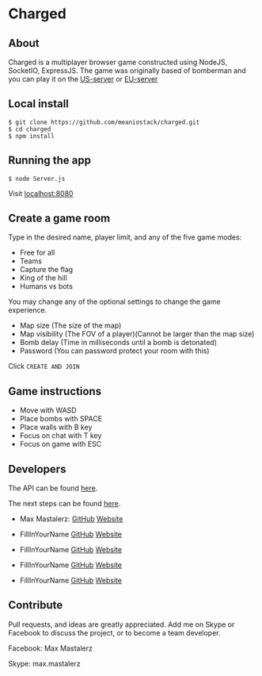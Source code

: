 # Charged

## About

Charged is a multiplayer browser game constructed using NodeJS, SocketIO, ExpressJS. The game was originally based of bomberman and you can play it on the [US-server](http://us-charged.herokuapp.com/) or [EU-server](http://eu-charged.herokuapp.com/)

## Local install

```
$ git clone https://github.com/meaniostack/charged.git
$ cd charged
$ npm install
```

## Running the app

```
$ node Server.js
```

Visit [localhost:8080](http://localhost:8080)

## Create a game room

Type in the desired name, player limit, and any of the five game modes:

- Free for all
- Teams
- Capture the flag
- King of the hill
- Humans vs bots

You may change any of the optional settings to change the game experience.

- Map size (The size of the map)
- Map visibility (The FOV of a player)(Cannot be larger than the map size)
- Bomb delay (Time in milliseconds until a bomb is detonated)
- Password (You can password protect your room with this)

Click `CREATE AND JOIN`

## Game instructions

- Move with WASD
- Place bombs with SPACE
- Place walls with B key
- Focus on chat with T key
- Focus on game with ESC


## Developers

The API can be found [here](https://github.com/meaniostack/charged/blob/master/api.md).

The next steps can be found [here](https://github.com/meaniostack/charged/blob/master/todo.md).

- Max Mastalerz: [GitHub](https://github.com/meaniostack/) [Website](http://maxmastalerz.com/)

- FillInYourName [GitHub](https://github.com/username/) [Website](http://example.com/)

- FillInYourName [GitHub](https://github.com/username/) [Website](http://example.com/)

- FillInYourName [GitHub](https://github.com/username/) [Website](http://example.com/)

- FillInYourName [GitHub](https://github.com/username/) [Website](http://example.com/)

## Contribute

Pull requests, and ideas are greatly appreciated. Add me on Skype or Facebook to discuss the project, or to become a team developer.

Facebook: Max Mastalerz

Skype: max.mastalerz